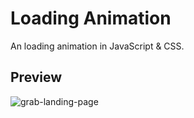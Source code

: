 <h1>Loading Animation</h1>
An loading animation in JavaScript & CSS.

<h2>Preview</h2>

![grab-landing-page](https://github.com/caarloseduardo/loading-animation/blob/main/preview.gif)